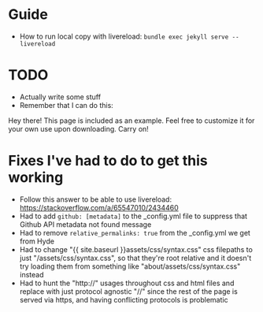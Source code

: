# Guide
- How to run local copy with livereload: `bundle exec jekyll serve --livereload`

# TODO
- Actually write some stuff
- Remember that I can do this:
<p class="message">
  Hey there! This page is included as an example. Feel free to customize it for your own use upon downloading. Carry on!
</p>

# Fixes I've had to do to get this working
- Follow this answer to be able to use livereload: https://stackoverflow.com/a/65547010/2434460
- Had to add `github: [metadata]` to the _config.yml file to suppress that Github API metadata not found message
- Had to remove `relative_permalinks: true` from the _config.yml we get from Hyde
- Had to change "{{ site.baseurl }}assets/css/syntax.css" css filepaths to just "/assets/css/syntax.css", so that they're root relative and it doesn't try loading them from something like "about/assets/css/syntax.css" instead
- Had to hunt the "http://" usages throughout css and html files and replace with just protocol agnostic "//" since the rest of the page is served via https, and having conflicting protocols is problematic